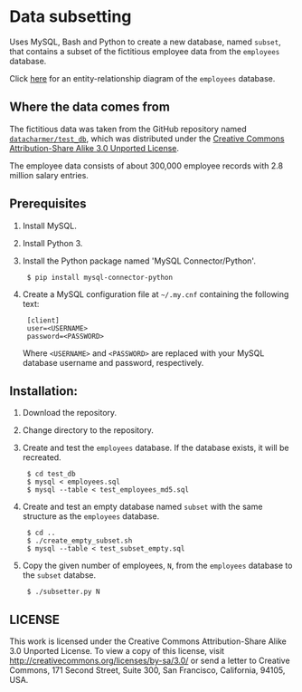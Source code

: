# Data subsetting

Uses MySQL, Bash and Python to create a new database, named `subset`,
that contains a subset of the fictitious employee data from the `employees`
database.

Click [here](https://dev.mysql.com/doc/employee/en/sakila-structure.html)
for an entity-relationship diagram of the `employees` database.

## Where the data comes from

The fictitious data was taken from the GitHub repository named
[`datacharmer/test_db`](https://github.com/datacharmer/test_db), which was
distributed under the
[Creative Commons Attribution-Share Alike 3.0 Unported License](http://creativecommons.org/licenses/by-sa/3.0/).

The employee data consists of about 300,000 employee records with 2.8 million
salary entries.

## Prerequisites

1. Install MySQL.
1. Install Python 3.
1. Install the Python package named 'MySQL Connector/Python'.

        $ pip install mysql-connector-python

1. Create a MySQL configuration file at `~/.my.cnf` containing the following
text:

        [client]
        user=<USERNAME>
        password=<PASSWORD>

    Where `<USERNAME>` and `<PASSWORD>` are replaced with your MySQL database
    username and password, respectively.


## Installation:

1. Download the repository.
2. Change directory to the repository.
3. Create and test the `employees` database. If the database exists, it will be
   recreated.

        $ cd test_db
        $ mysql < employees.sql
        $ mysql --table < test_employees_md5.sql

4. Create and test an empty database named `subset` with the same structure
   as the `employees` database.

        $ cd ..
        $ ./create_empty_subset.sh
        $ mysql --table < test_subset_empty.sql

5. Copy the given number of employees, `N`, from the `employees` database
   to the `subset` databse.

        $ ./subsetter.py N

## LICENSE
This work is licensed under the 
Creative Commons Attribution-Share Alike 3.0 Unported License. 
To view a copy of this license, visit 
http://creativecommons.org/licenses/by-sa/3.0/ or send a letter to 
Creative Commons, 171 Second Street, Suite 300, San Francisco, 
California, 94105, USA.


